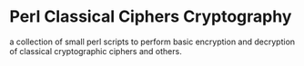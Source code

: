# Perl Classical Ciphers Cryptography

a collection of small perl scripts to perform basic encryption and decryption of classical cryptographic ciphers and others.
